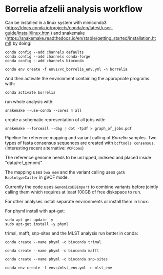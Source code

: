 # Borrelia afzelii analysis workflow

Can be installed in a linux system with miniconda3 (https://docs.conda.io/projects/conda/en/latest/user-guide/install/linux.html) and snakemake (https://snakemake.readthedocs.io/en/stable/getting_started/installation.html) by doing:

```
conda config --add channels defaults
conda config --add channels conda-forge
conda config --add channels bioconda

conda env create -f envs/vc_borrelia_env.yml -n borrelia
```

And then activate the environment containing the appropriate programs with:

```
conda activate borrelia
```

run whole analysis with:

```
snakemake --use-conda --cores 4 all
```

create a schematic representation of all jobs with:

```
snakemake --forceall --dag | dot -Tpdf > graph_of_jobs.pdf
```

Pipeline for reference mapping and variant calling of _Borrelia_ samples. Two types of fasta consensus sequences are created with `bcftools consensus`. (interesting recent alternative: `VCFCons`)

The reference genome needs to be unzipped, indexed and placed inside "data/ref_genom/"

The mapping uses `bwa mem` and the variant calling uses `gatk HaplotypeCaller` in gVCF mode.

Currently the code uses `GenomicsDBImport` to combine variants before jointly calling them which requires at least 100GB of free diskspace to run.



For other analyses install separate environments or install them in linux:

For phyml install with apt-get:
```
sudo apt-get update -y
sudo apt-get install -y phyml
```

trimal, mafft, snp-sites and the MLST analysis run better in conda:
```
conda create --name phyml -c bioconda trimal

conda create --name phyml -c bioconda mafft

conda create --name phyml -c bioconda snp-sites

conda env create -f envs/mlst_env.yml -n mlst_env
```